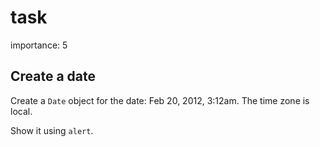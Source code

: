 # task

importance: 5

## Create a date

Create a `Date` object for the date: Feb 20, 2012, 3:12am. The time zone is local.

Show it using `alert`.

